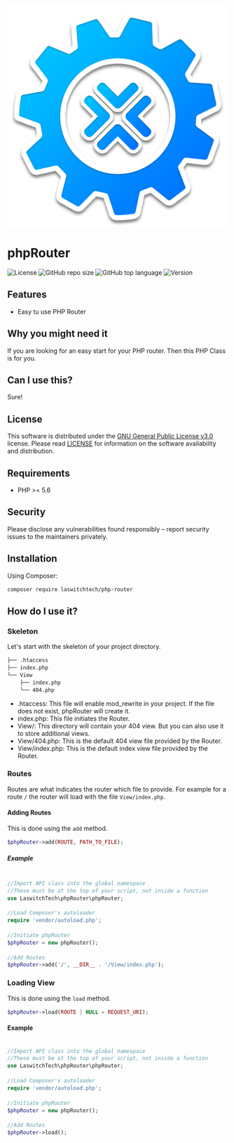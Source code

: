 ![GitHub repo logo](/dist/img/logo.png)

# phpRouter
![License](https://img.shields.io/github/license/LouisOuellet/php-router?style=for-the-badge)
![GitHub repo size](https://img.shields.io/github/repo-size/LouisOuellet/php-router?style=for-the-badge&logo=github)
![GitHub top language](https://img.shields.io/github/languages/top/LouisOuellet/php-router?style=for-the-badge)
![Version](https://img.shields.io/github/v/release/LouisOuellet/php-router?label=Version&style=for-the-badge)

## Features
 - Easy tu use PHP Router

## Why you might need it
If you are looking for an easy start for your PHP router. Then this PHP Class is for you.

## Can I use this?
Sure!

## License
This software is distributed under the [GNU General Public License v3.0](https://www.gnu.org/licenses/gpl-3.0.en.html) license. Please read [LICENSE](LICENSE) for information on the software availability and distribution.

## Requirements
* PHP >= 5.6

## Security
Please disclose any vulnerabilities found responsibly – report security issues to the maintainers privately.

## Installation
Using Composer:
```sh
composer require laswitchtech/php-router
```

## How do I use it?

### Skeleton
Let's start with the skeleton of your project directory.

```sh
├── .htaccess
├── index.php
└── View
    ├── index.php
    └── 404.php
```

* .htaccess: This file will enable mod_rewrite in your project. If the file does not exist, phpRouter will create it.
* index.php: This file initiates the Router.
* View/: This directory will contain your 404 view. But you can also use it to store additional views.
* View/404.php: This is the default 404 view file provided by the Router.
* View/index.php: This is the default index view file provided by the Router.

### Routes
Routes are what indicates the router which file to provide. For example for a route ```/``` the router will load with the file ```View/index.php```.

#### Adding Routes
This is done using the ```add``` method.
```php
$phpRouter->add(ROUTE, PATH_TO_FILE);
```

##### Example
```php

//Import API class into the global namespace
//These must be at the top of your script, not inside a function
use LaswitchTech\phpRouter\phpRouter;

//Load Composer's autoloader
require 'vendor/autoload.php';

//Initiate phpRouter
$phpRouter = new phpRouter();

//Add Routes
$phpRouter->add('/', __DIR__ . '/View/index.php');
```

### Loading View
This is done using the ```load``` method.
```php
$phpRouter->load(ROUTE | NULL = REQUEST_URI);
```

#### Example
```php

//Import API class into the global namespace
//These must be at the top of your script, not inside a function
use LaswitchTech\phpRouter\phpRouter;

//Load Composer's autoloader
require 'vendor/autoload.php';

//Initiate phpRouter
$phpRouter = new phpRouter();

//Add Routes
$phpRouter->load();
```
